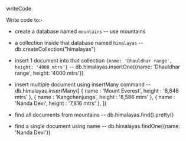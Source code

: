 writeCode

Write code to:-

- create a database named `mountains`
  -- use mountains

- a collection inside that database named `himalayas`
  -- db.createCollection("himalayas")

- insert 1 document into that collection `{name: 'Dhauldhar range', height: '4000 mtrs'}`
  -- db.himalayas.insertOne({name: 'Dhauldhar range', height: '4000 mtrs'})

- insert multiple document using insertMany command
  -- db.himalayas.insertMany([
  {
  name : 'Mount Everest',
  height : '8,848 mtrs'
  },
  {
  name : 'Kangchenjunga',
  height : '8,586 mtrs'
  },
  {
  name : 'Nanda Devi',
  height : '7,816 mtrs'
  },
  ])

- find all documents from mountains
  -- db.himalayas.find().pretty()

- find a single document using name
  -- db.himalayas.findOne({name: 'Nanda Devi'})

